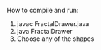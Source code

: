 How to compile and run:
1. javac FractalDrawer.java
2. java FractalDrawer
3. Choose any of the shapes

